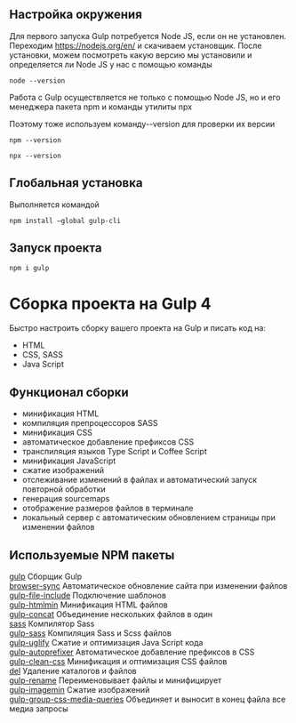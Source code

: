 ## Настройка окружения 
Для первого запуска Gulp потребуется Node JS, если он не установлен. Переходим https://nodejs.org/en/ и скачиваем установщик.
После установки, можем посмотреть какую  версию  мы установили и определяется ли  Node JS у нас с помощью команды
```
node --version  
```
Работа  с Gulp осуществляется не только  с помощью Node JS, но и его менеджера пакета npm  и  команды утилиты npx

Поэтому тоже  используем команду--version  для проверки их версии
```
npm --version 
```
```
npx --version
```
## Глобальная установка
Выполняется командой 
```
npm install –global gulp-cli
```



## Запуск проекта

```
npm i gulp
```

# Сборка проекта на Gulp 4
Быстро настроить сборку вашего проекта на Gulp и писать код на:
- HTML
- CSS, SASS
- Java Script

## Функционал сборки
- минификация HTML
- компиляция препроцессоров SASS
- минификация CSS
- автоматическое добавление префиксов CSS
- транспиляция языков Type Script и Coffee Script
- минификация JavaScript
- сжатие изображений
- отслеживание изменений в файлах и автоматический запуск повторной обработки
- генерация sourcemaps
- отображение размеров файлов в терминале
- локальный сервер с автоматическим обновлением страницы при изменении файлов

## Используемые NPM пакеты
[gulp](https://www.npmjs.com/package/gulp) Сборщик Gulp  
[browser-sync](https://browsersync.io/docs/gulp) Автоматическое обновление сайта при изменении файлов  
[gulp-file-include](https://browsersync.io/docs/gulp) Подключение шаблонов  
[gulp-htmlmin](https://www.npmjs.com/package/gulp-htmlmin) Минификация HTML файлов  
[gulp-concat](https://www.npmjs.com/package/gulp-concat) Объединение нескольких файлов в один          
[sass](https://www.npmjs.com/package/sass) Компилятор Sass    
[gulp-sass](https://www.npmjs.com/package/gulp-sass) Компиляция Sass и Scss файлов    
[gulp-uglify](https://www.npmjs.com/package/gulp-uglify) Сжатие и оптимизация Java Script кода    
[gulp-autoprefixer](https://www.npmjs.com/package/gulp-autoprefixer) Автоматическое добавление префиксов в CSS     
[gulp-clean-css](https://www.npmjs.com/package/gulp-clean-css) Минификация и оптимизация CSS файлов     
[del](https://www.npmjs.com/package/del) Удаление каталогов и файлов    
[gulp-rename](https://www.npmjs.com/package/gulp-rename) Переименовывает файлы и минифицирует  
[gulp-imagemin](https://www.npmjs.com/package/gulp-imagemin) Сжатие изображений     
[gulp-group-css-media-queries](https://www.npmjs.com/package/gulp-imagemin) Объединяет и выносит  в конец файла все медиа запросы   

